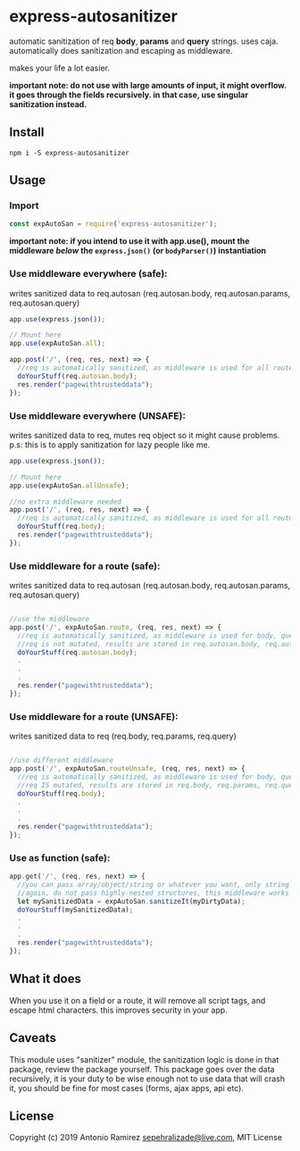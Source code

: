 # express-autosanitizer

automatic sanitization of req **body**, **params** and **query** strings. uses caja. automatically does sanitization and escaping as middleware.

makes your life a lot easier.

**important note: do not use with large amounts of input, it might overflow. it goes through the fields recursively.
in that case, use singular sanitization instead.**

## Install

```
npm i -S express-autosanitizer
```

## Usage

### Import

```javascript
const expAutoSan = require('express-autosanitizer');
```
**important note: if you intend to use it with app.use(), mount the middleware *below* the `express.json()` (or `bodyParser()`) instantiation**

### Use middleware everywhere (safe):

  writes sanitized data to req.autosan (req.autosan.body, req.autosan.params, req.autosan.query)

```javascript
app.use(express.json());

// Mount here
app.use(expAutoSan.all);

app.post('/', (req, res, next) => {
  //req is automatically sanitized, as middleware is used for all routes
  doYourStuff(req.autosan.body);
  res.render("pagewithtrusteddata");
});
```

### Use middleware everywhere (UNSAFE):

  writes sanitized data to req, mutes req object so it might cause problems.
  p.s: this is to apply sanitization for lazy people like me.

```javascript
app.use(express.json());

// Mount here
app.use(expAutoSan.allUnsafe);

//no extra middleware needed
app.post('/', (req, res, next) => {
  //req is automatically sanitized, as middleware is used for all routes
  doYourStuff(req.body);
  res.render("pagewithtrusteddata");
});
```

### Use middleware for a route (safe):

   writes sanitized data to req.autosan (req.autosan.body, req.autosan.params, req.autosan.query)

```javascript

//use the middleware
app.post('/', expAutoSan.route, (req, res, next) => {
  //req is automatically sanitized, as middleware is used for body, query and params of this route
  //req is not mutated, results are stored in req.autosan.body, req.autosan.params, req.autosan.query
  doYourStuff(req.autosan.body);
  .
  .
  .
  res.render("pagewithtrusteddata");
});
```

### Use middleware for a route (UNSAFE):

   writes sanitized data to req (req.body, req.params, req.query)

```javascript

//use different middleware
app.post('/', expAutoSan.routeUnsafe, (req, res, next) => {
  //req is automatically sanitized, as middleware is used for body, query and params of this route
  //req IS mutated, results are stored in req.body, req.params, req.query
  doYourStuff(req.body);
  .
  .
  .
  res.render("pagewithtrusteddata");
});
```

### Use as function (safe):

```javascript
app.get('/', (req, res, next) => {
  //you can pass array/object/string or whatever you want, only string parts will be sanitized
  //again, do not pass highly-nested structures, this middleware works recursively
  let mySanitizedData = expAutoSan.sanitizeIt(myDirtyData);
  doYourStuff(mySanitizedData);
  .
  .
  .
  res.render("pagewithtrusteddata");
});
```

## What it does

When you use it on a field or a route, it will remove all script tags, and escape html characters. this improves security in your app.


## Caveats

This module uses "sanitizer" module, the sanitization logic is done in that package, review the package yourself.
This package goes over the data recursively, it is your duty to be wise enough not to use data that will crash it, you should be fine for most cases (forms, ajax apps, api etc).

## License

Copyright (c) 2019 Antonio Ramirez <sepehralizade@live.com>, MIT License
